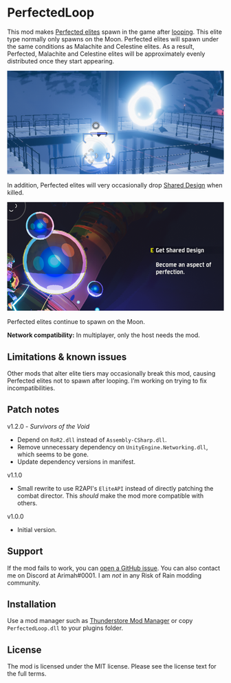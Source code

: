 # PerfectedLoop

This mod makes [Perfected elites][perfected] spawn in the game after [looping][]. This elite type normally only spawns on the Moon. Perfected elites will spawn under the same conditions as Malachite and Celestine elites. As a result, Perfected, Malachite and Celestine elites will be approximately evenly distributed once they start appearing.

![Perfected wisps facing the player](https://github.com/arimah/PerfectedLoop/blob/master/perfected_wisps.png?raw=true "Perfected wisps")

In addition, Perfected elites will very occasionally drop [Shared Design][] when killed.

![Shared Design item as a pickup](https://github.com/arimah/PerfectedLoop/blob/master/shared_design.png?raw=true "Shared Design")

Perfected elites continue to spawn on the Moon.

**Network compatibility:** In multiplayer, only the host needs the mod.

## Limitations & known issues

Other mods that alter elite tiers may occasionally break this mod, causing Perfected elites not to spawn after looping. I’m working on trying to fix incompatibilities.

## Patch notes

v1.2.0 - *Survivors of the Void*

* Depend on `RoR2.dll` instead of `Assembly-CSharp.dll`.
* Remove unnecessary dependency on `UnityEngine.Networking.dll`, which seems to be gone.
* Update dependency versions in manifest.

v1.1.0

* Small rewrite to use R2API's `EliteAPI` instead of directly patching the combat director. This _should_ make the mod more compatible with others.

v1.0.0

* Initial version.

## Support

If the mod fails to work, you can [open a GitHub issue][issue]. You can also contact me on Discord at Arimah#0001. I am _not_ in any Risk of Rain modding community.

## Installation

Use a mod manager such as [Thunderstore Mod Manager][r2mm] or copy `PerfectedLoop.dll` to your plugins folder.

## License

The mod is licensed under the MIT license. Please see the license text for the full terms.

[perfected]: https://riskofrain2.fandom.com/wiki/Monsters#Perfected
[looping]: https://riskofrain2.fandom.com/wiki/Environments#Looping
[Shared Design]: https://riskofrain2.fandom.com/wiki/Shared_Design
[issue]: https://github.com/arimah/PerfectedLoop/issues/new
[r2mm]: https://www.overwolf.com/app/Thunderstore-Thunderstore_Mod_Manager
